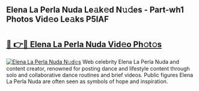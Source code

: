 ## Elena La Perla Nuda Le𝚊k𝚎d N𝚞𝚍es - Part-wh1 Photos Vid𝚎o Le𝚊ks P5IAF

# <h2><a href="http://fbbu4o.evod.top/?m=Elena+La+Perla+Nuda">🔗 👉🔴 Elena La Perla Nuda Vid𝚎o Ph𝚘t𝚘s</a></h2>

[![Elena La Perla Nuda N𝚞d𝚎s](https://i.imgur.com/8V9OHl7.gif)](http://fbbu4o.evod.top/?m=Elena+La+Perla+Nuda)
Web celebrity Elena La Perla Nuda and content creator, renowned for posting dance and lifestyle content through solo and collaborative dance routines and brief videos. Public figures Elena La Perla Nuda are often seen as symbols of hope and inspiration. 
